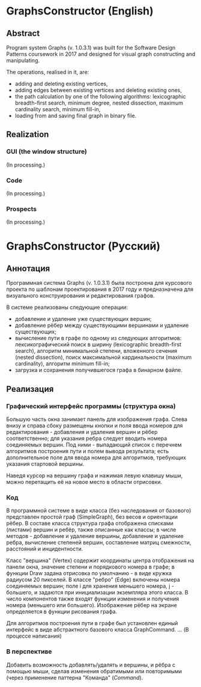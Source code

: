 # GraphsConstructor (English)
## Abstract
Program system Graphs (v. 1.0.3.1) was built for the Software Design Patterns coursework in 2017 and designed for visual graph constructing and manipulating.

The operations, realised in it, are:
- adding and deleting existing vertices,
- adding edges between existing vertices and deleting existing ones,
- the path calculation by one of the following algorithms: lexicographic breadth-first search, minimum degree, nested dissection, maximum cardinality search,
minimum fill-in,
- loading from and saving final graph in binary file.

## Realization
### GUI (the window structure)

(In processing.)

### Code

(In processing.)

### Prospects

(In processing.)

# GraphsConstructor (Русский)
## Аннотация
Программная система Graphs (v. 1.0.3.1) была построена для курсового проекта по шаблонам проектирования в 2017 году и предназначена для визуального конструирования и
редактирования графов.

В системе реализованы следующие операции:
- добавление и удаление уже существующих вершин;
- добавление рёбер между существующими вершинами и удаление существующих;
- вычисление пути в графе по одному из следующих алгоритмов: лексикографический поиск в ширину (lexicographic breadth-first search), алгоритм минимальной степени, 
вложенного сечения (nested dissection), поиск максимальной кардинальности (maximum cardinality), алгоритм minimum fill-in;
- загрузка и сохранения получившегося графа в бинарном файле.

## Реализация
### Графический интерфейс программы (структура окна)

Большую часть окна занимает панель для изображения графа. Слева внизу и справа сбоку размещены кнопки и поля ввода номеров для редактирования - добавления и удаления
вершин и рёбер соответственно; для указания ребра следует вводить номера соединяемых вершин. Под ними - выпадающий список с перечнем алгоритмов построения пути и 
полем вывода результата; есть дополнительное поле для ввода номера для алгоритмов, требующих указания стартовой вершины.

Наведя курсор на вершину графа и нажимая левую клавишу мыши, можно перетащить её на новое место в области отрисовки.

### Код

В программной системе в виде класса (без наследования от базового) представлен простой граф (SimpleGraph), без весов и ориентации рёбер. В составе класса структура 
графа отображена списками (листами) вершин и ребёр, также описанные как классы; в числе методов - добавление и удаление вершины, добавление и удаление ребра,
вычисление степеней вершин, составление матриц смежности, расстояний и инцидентности.

Класс "вершина" (Vertex) содержит координаты центра отображения на панели окна, значение степени и порядкового номера в графе; в функции Draw задана отрисовка по 
умолчанию - в виде кружка радиусом 20 пикселей. В классе "ребро" (Edge) включены номера соединяемых вершин; поле i для хранения меньшего номера, j - большего, и 
задаются при инициализации экземпляра этого класса. В число компонентов также входят функции изменения и получения номера (меньшего или большего). Изображение рёбер
на экране определяется в функции рисования графа.

Для алгоритмов построения пути в графе был установлен единый интерфейс в виде абстрактного базового класса GraphCommand. ... (В процессе написания)

### В перспективе

Добавить возможность добавлять/удалять и вершины, и рёбра с помощью мыши, сделав изменения обратимыми или повторимыми (через применение паттерна "Команда" 
(*Command*).
